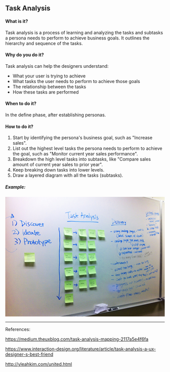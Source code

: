## Task Analysis

#### What is it?
Task analysis is a process of learning and analyzing the tasks and subtasks a persona needs to perform to achieve business goals. It outlines the hierarchy and sequence of the tasks. 

#### Why do you do it?
Task analysis can help the designers understand:
* What your user is trying to achieve
* What tasks the user needs to perform to achieve those goals
* The relationship between the tasks
* How these tasks are performed

#### When to do it?
In the define phase, after establishing personas.

#### How to do it?
1. Start by identifying the persona's business goal, such as "Increase sales".
2. List out the highest level tasks the persona needs to perform to achieve the goal, such as "Monitor current year sales performance".
3. Breakdown the high level tasks into subtasks, like "Compare sales amount of current year sales to prior year".
4. Keep breaking down tasks into lower levels.
5. Draw a layered diagram with all the tasks (subtasks).


##### Example:

![Task Analysis Hierarchical](/images/task-analysis-2.jpg?raw=true "Task Analysis Hierarchical")


---

References:

https://medium.theuxblog.com/task-analysis-mapping-2117a5e4f6fa

https://www.interaction-design.org/literature/article/task-analysis-a-ux-designer-s-best-friend

http://yleahkim.com/united.html
